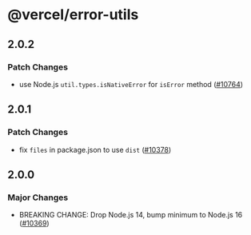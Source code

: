 # @vercel/error-utils

## 2.0.2

### Patch Changes

- use Node.js `util.types.isNativeError` for `isError` method ([#10764](https://github.com/khulnasoft/devship/pull/10764))

## 2.0.1

### Patch Changes

- fix `files` in package.json to use `dist` ([#10378](https://github.com/khulnasoft/devship/pull/10378))

## 2.0.0

### Major Changes

- BREAKING CHANGE: Drop Node.js 14, bump minimum to Node.js 16 ([#10369](https://github.com/khulnasoft/devship/pull/10369))
